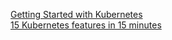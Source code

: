 [Getting Started with Kubernetes](https://youtu.be/_vHTaIJm9uY)  
[15 Kubernetes features in 15 minutes](https://youtu.be/o85VR90RGNQ)

